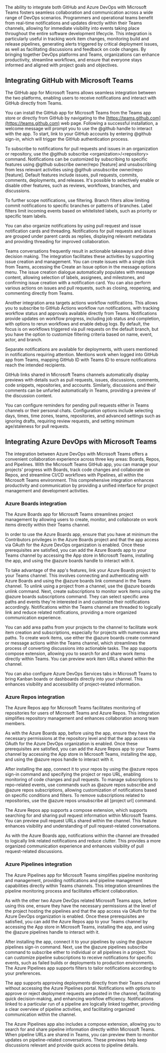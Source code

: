 The ability to integrate both GitHub and Azure DevOps with Microsoft Teams fosters seamless collaboration and communication across a wide range of DevOps scenarios. Programmers and operational teams benefit from real-time notifications and updates directly within their Teams channels, allowing for immediate visibility into events taking place throughout the entire software development lifecycle. This integration is particularly useful in tracking work item changes, monitoring build and release pipelines, generating alerts triggered by critical deployment issues, as well as facilitating discussions and feedback on code changes. By bringing together DevOps platforms and Teams, organizations can enhance productivity, streamline workflows, and ensure that everyone stays informed and aligned with project goals and objectives.

## Integrating GitHub with Microsoft Teams

The GitHub app for Microsoft Teams allows seamless integration between the two platforms, enabling users to receive notifications and interact with GitHub directly from Teams.

You can install the GitHub app for Microsoft Teams from the Teams app store or directly from GitHub by navigating to the [https://teams.github.com](https://teams.github.com) web page. Following a successful installation, a welcome message will prompt you to use the @github handle to interact with the app. To start, link to your GitHub accounts by entering @github sign-in, which will trigger the GitHub authentication process.

To subscribe to notifications for pull requests and issues in an organization or repository, use the @github subscribe &lt;organization&gt;/&lt;repository&gt; command. Notifications can be customized by subscribing to specific features using @github subscribe owner/repo \[feature\] and unsubscribing from less relevant activities using @github unsubscribe owner/repo \[feature\]. Default features include issues, pull requests, commits, comments, deployments, and releases. It's possible to selectively enable or disable other features, such as reviews, workflows, branches, and discussions.

To further scope notifications, use filtering. Branch filters allow limiting commit notifications to specific branches or patterns of branches. Label filters limit incoming events based on whitelisted labels, such as priority or specific team labels.

You can also organize notifications by using pull request and issue notification cards and threading. Notifications for pull requests and issues are grouped under parent cards as replies, displaying relevant metadata and providing threading for improved collaboration.

Teams conversations frequently result in actionable takeaways and drive decision making. The integration facilitates these activities by supporting issue creation and management. You can create issues with a single click from Teams, accessing the Create an Issue option in the message options menu. The issue creation dialogue automatically populates with message content, allowing selection of labels, assignees, and milestones, and confirming issue creation with a notification card. You can also perform various actions on issues and pull requests, such as closing, reopening, and commenting directly from Teams.

Another integration area targets actions workflow notifications. This allows you to subscribe to GitHub Actions workflow run notifications, with tracking workflow status and approvals available directly from Teams. Notifications provide updates on workflow progress, including job status and completion, with options to rerun workflows and enable debug logs. By default, the focus is on workflows triggered via pull requests on the default branch, but you have the option to customize filtering criteria based on name, event, actor, and branch.

Separate notifications are available for deployments, with users mentioned in notifications requiring attention. Mentions work when logged into GitHub app from Teams, mapping GitHub ID with Teams ID to ensure notifications reach the intended recipients.

GitHub links shared in Microsoft Teams channels automatically display previews with details such as pull requests, issues, discussions, comments, code snippets, repositories, and accounts. Similarly, discussions and their comments can be unfurled automatically in Teams, providing a preview of the discussion content.

You can configure reminders for pending pull requests either in Teams channels or their personal chats. Configuration options include selecting days, times, time zones, teams, repositories, and advanced settings such as ignoring drafts, requiring review requests, and setting minimum age/staleness for pull requests.

## Integrating Azure DevOps with Microsoft Teams

The integration between Azure DevOps with Microsoft Teams offers a convenient collaboration experience across three key areas: Boards, Repos, and Pipelines. With the Microsoft Teams GitHub app, you can manage your projects' progress with Boards, track code changes and collaborate on Repos, and streamline CI/CD workflows with Pipelines, all within the Microsoft Teams environment. This comprehensive integration enhances productivity and communication by providing a unified interface for project management and development activities.

### Azure Boards integration

The Azure Boards app for Microsoft Teams streamlines project management by allowing users to create, monitor, and collaborate on work items directly within their Teams channel.

In order to use the Azure Boards app, ensure that you have at minimum the Contributors privileges in the Azure Boards project and that the app access via OAuth for the Azure DevOps organization is enabled. Once these prerequisites are satisfied, you can add the Azure Boards app to your Teams channel by accessing the App store in Microsoft Teams, installing the app, and using the @azure boards handle to interact with it.

To take advantage of the app's features, link your Azure Boards project to your Teams channel. This involves connecting and authenticating with Azure Boards and using the @azure boards link command in the Teams channel. To unlink using a project from a channel, use the @azure boards unlink command. Next, create subscriptions to monitor work items using the @azure boards subscriptions command. They can select specific area paths and events they're interested in and customize their notifications accordingly. Notifications within the Teams channel are threaded to logically link and reduce related notifications, providing a more organized communication experience.

You can add area paths from your projects to the channel to facilitate work item creation and subscriptions, especially for projects with numerous area paths. To create work items, use either the @azure boards create command or message actions within the Teams channel, which streamlines the process of converting discussions into actionable tasks. The app supports compose extension, allowing you to search for and share work items directly within Teams. You can preview work item URLs shared within the channel.

You can also configure Azure DevOps Services tabs in Microsoft Teams to bring Kanban boards or dashboards directly into your channel. This enhances visibility and accessibility of project-related information.

### Azure Repos integration

The Azure Repos app for Microsoft Teams facilitates monitoring of repositories for users of Microsoft Teams and Azure Repos. This integration simplifies repository management and enhances collaboration among team members.

As with the Azure Boards app, before using the app, ensure they have the necessary permissions at the repository level and that the app access via OAuth for the Azure DevOps organization is enabled. Once these prerequisites are satisfied, you can add the Azure Repos app to your Teams channel by accessing the App store in Microsoft Teams, installing the app, and using the @azure repos handle to interact with it.

After installing the app, connect it to your repos by using the @azure repos sign-in command and specifying the project or repo URL, enabling monitoring of code changes and pull requests. To manage subscriptions to repo-related events, use commands such as @azure repos subscribe and @azure repos subscriptions, allowing customization of notifications based on specific conditions and filters. To remove subscriptions related to repositories, use the @azure repos unsubscribe all \[project url\] command.

The Azure Repos app supports a compose extension, which supports searching for and sharing pull request information within Microsoft Teams. You can preview pull request URLs shared within the channel. This feature enhances visibility and understanding of pull request-related conversations.

As with the Azure Boards app, notifications within the channel are threaded to logically link related notifications and reduce clutter. This provides a more organized communication experience and enhances visibility of pull request-related discussions.

### Azure Pipelines integration

The Azure Pipelines app for Microsoft Teams simplifies pipeline monitoring and management, providing notifications and pipeline management capabilities directly within Teams channels. This integration streamlines the pipeline monitoring process and facilitates efficient collaboration.

As with the other two Azure DevOps related Microsoft Teams apps, before using this one, ensure they have the necessary permissions at the level of the project hosting the pipelines and that the app access via OAuth for the Azure DevOps organization is enabled. Once these prerequisites are satisfied, you can add the Azure Repos app to your Teams channel by accessing the App store in Microsoft Teams, installing the app, and using the @azure pipelines handle to interact with it.

After installing the app, connect it to your pipelines by using the @azure pipelines sign-in command. Next, use the @azure pipelines subscribe command to subscribe either to individual or all pipelines in a project. You can customize pipeline subscriptions to receive notifications for specific events, such as failed builds or deployments to production environments. The Azure Pipelines app supports filters to tailor notifications according to your preferences.

The app supports approving deployments directly from their Teams channel without accessing the Azure Pipelines portal. Notifications with options to approve or reject deployment requests are posted in the channel, facilitating quick decision-making, and enhancing workflow efficiency. Notifications linked to a particular run of a pipeline are logically linked together, providing a clear overview of pipeline activities, and facilitating organized communication within the channel.

The Azure Pipelines app also includes a compose extension, allowing you to search for and share pipeline information directly within Microsoft Teams. When pipeline URLs are shared in Teams, you can preview them to monitor updates on pipeline-related conversations. These previews help keep discussions relevant and provide quick access to pipeline details.
